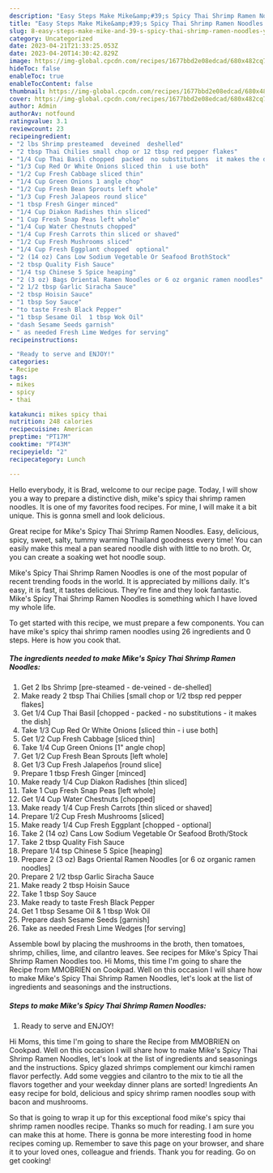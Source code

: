 ```yaml
---
description: "Easy Steps Make Mike&amp;#39;s Spicy Thai Shrimp Ramen Noodles yang Very Delicious"
title: "Easy Steps Make Mike&amp;#39;s Spicy Thai Shrimp Ramen Noodles yang Very Delicious"
slug: 8-easy-steps-make-mike-and-39-s-spicy-thai-shrimp-ramen-noodles-yang-very-delicious
category: Uncategorized
date: 2023-04-21T21:33:25.053Z
date: 2023-04-20T14:30:42.829Z
image: https://img-global.cpcdn.com/recipes/1677bbd2e08edcad/680x482cq70/mikes-spicy-thai-shrimp-ramen-noodles-recipe-main-photo.jpg
hideToc: false
enableToc: true
enableTocContent: false
thumbnail: https://img-global.cpcdn.com/recipes/1677bbd2e08edcad/680x482cq70/mikes-spicy-thai-shrimp-ramen-noodles-recipe-main-photo.jpg
cover: https://img-global.cpcdn.com/recipes/1677bbd2e08edcad/680x482cq70/mikes-spicy-thai-shrimp-ramen-noodles-recipe-main-photo.jpg
author: Admin
authorAv: notfound
ratingvalue: 3.1
reviewcount: 23
recipeingredient:
- "2 lbs Shrimp presteamed  deveined  deshelled"
- "2 tbsp Thai Chilies small chop or 12 tbsp red pepper flakes"
- "1/4 Cup Thai Basil chopped  packed  no substitutions  it makes the dish"
- "1/3 Cup Red Or White Onions sliced thin  i use both"
- "1/2 Cup Fresh Cabbage sliced thin"
- "1/4 Cup Green Onions 1 angle chop"
- "1/2 Cup Fresh Bean Sprouts left whole"
- "1/3 Cup Fresh Jalapeos round slice"
- "1 tbsp Fresh Ginger minced"
- "1/4 Cup Diakon Radishes thin sliced"
- "1 Cup Fresh Snap Peas left whole"
- "1/4 Cup Water Chestnuts chopped"
- "1/4 Cup Fresh Carrots thin sliced or shaved"
- "1/2 Cup Fresh Mushrooms sliced"
- "1/4 Cup Fresh Eggplant chopped  optional"
- "2 (14 oz) Cans Low Sodium Vegetable Or Seafood BrothStock"
- "2 tbsp Quality Fish Sauce"
- "1/4 tsp Chinese 5 Spice heaping"
- "2 (3 oz) Bags Oriental Ramen Noodles or 6 oz organic ramen noodles"
- "2 1/2 tbsp Garlic Siracha Sauce"
- "2 tbsp Hoisin Sauce"
- "1 tbsp Soy Sauce"
- "to taste Fresh Black Pepper"
- "1 tbsp Sesame Oil  1 tbsp Wok Oil"
- "dash Sesame Seeds garnish"
- " as needed Fresh Lime Wedges for serving"
recipeinstructions:

- "Ready to serve and ENJOY!"
categories:
- Recipe
tags:
- mikes
- spicy
- thai

katakunci: mikes spicy thai 
nutrition: 248 calories
recipecuisine: American
preptime: "PT17M"
cooktime: "PT43M"
recipeyield: "2"
recipecategory: Lunch

---
```



Hello everybody, it is Brad, welcome to our recipe page. Today, I will show you a way to prepare a distinctive dish, mike&#39;s spicy thai shrimp ramen noodles. It is one of my favorites food recipes. For mine, I will make it a bit unique. This is gonna smell and look delicious.

Great recipe for Mike&#39;s Spicy Thai Shrimp Ramen Noodles. Easy, delicious, spicy, sweet, salty, tummy warming Thailand goodness every time! You can easily make this meal a pan seared noodle dish with little to no broth. Or, you can create a soaking wet hot noodle soup.

Mike&#39;s Spicy Thai Shrimp Ramen Noodles is one of the most popular of recent trending foods in the world. It is appreciated by millions daily. It's easy, it is fast, it tastes delicious. They're fine and they look fantastic. Mike&#39;s Spicy Thai Shrimp Ramen Noodles is something which I have loved my whole life.


To get started with this recipe, we must prepare a few components. You can have mike&#39;s spicy thai shrimp ramen noodles using 26 ingredients and 0 steps. Here is how you cook that.

<!--inarticleads1-->

##### The ingredients needed to make Mike&#39;s Spicy Thai Shrimp Ramen Noodles:

1. Get 2 lbs Shrimp [pre-steamed - de-veined - de-shelled]
1. Make ready 2 tbsp Thai Chilies [small chop or 1/2 tbsp red pepper flakes]
1. Get 1/4 Cup Thai Basil [chopped - packed - no substitutions - it makes the dish]
1. Take 1/3 Cup Red Or White Onions [sliced thin - i use both]
1. Get 1/2 Cup Fresh Cabbage [sliced thin]
1. Take 1/4 Cup Green Onions [1&#34; angle chop]
1. Get 1/2 Cup Fresh Bean Sprouts [left whole]
1. Get 1/3 Cup Fresh Jalapeños [round slice]
1. Prepare 1 tbsp Fresh Ginger [minced]
1. Make ready 1/4 Cup Diakon Radishes [thin sliced]
1. Take 1 Cup Fresh Snap Peas [left whole]
1. Get 1/4 Cup Water Chestnuts [chopped]
1. Make ready 1/4 Cup Fresh Carrots [thin sliced or shaved]
1. Prepare 1/2 Cup Fresh Mushrooms [sliced]
1. Make ready 1/4 Cup Fresh Eggplant [chopped - optional]
1. Take 2 (14 oz) Cans Low Sodium Vegetable Or Seafood Broth/Stock
1. Take 2 tbsp Quality Fish Sauce
1. Prepare 1/4 tsp Chinese 5 Spice [heaping]
1. Prepare 2 (3 oz) Bags Oriental Ramen Noodles [or 6 oz organic ramen noodles]
1. Prepare 2 1/2 tbsp Garlic Siracha Sauce
1. Make ready 2 tbsp Hoisin Sauce
1. Take 1 tbsp Soy Sauce
1. Make ready to taste Fresh Black Pepper
1. Get 1 tbsp Sesame Oil &amp; 1 tbsp Wok Oil
1. Prepare dash Sesame Seeds [garnish]
1. Take  as needed Fresh Lime Wedges [for serving]


Assemble bowl by placing the mushrooms in the broth, then tomatoes, shrimp, chilies, lime, and cilantro leaves. See recipes for Mike&#39;s Spicy Thai Shrimp Ramen Noodles too. Hi Moms, this time I&#39;m going to share the Recipe from MMOBRIEN on Cookpad. Well on this occasion I will share how to make Mike&#39;s Spicy Thai Shrimp Ramen Noodles, let&#39;s look at the list of ingredients and seasonings and the instructions. 

<!--inarticleads2-->

##### Steps to make Mike&#39;s Spicy Thai Shrimp Ramen Noodles:


1. Ready to serve and ENJOY!

Hi Moms, this time I&#39;m going to share the Recipe from MMOBRIEN on Cookpad. Well on this occasion I will share how to make Mike&#39;s Spicy Thai Shrimp Ramen Noodles, let&#39;s look at the list of ingredients and seasonings and the instructions. Spicy glazed shrimps complement our kimchi ramen flavor perfectly. Add some veggies and cilantro to the mix to tie all the flavors together and your weekday dinner plans are sorted! Ingredients An easy recipe for bold, delicious and spicy shrimp ramen noodles soup with bacon and mushrooms. 

So that is going to wrap it up for this exceptional food mike&#39;s spicy thai shrimp ramen noodles recipe. Thanks so much for reading. I am sure you can make this at home. There is gonna be more interesting food in home recipes coming up. Remember to save this page on your browser, and share it to your loved ones, colleague and friends. Thank you for reading. Go on get cooking!
